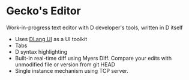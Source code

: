 # Gecko's Editor
Work-in-progress text editor with D developer's tools, written in D itself
 - Uses [DLang UI](https://github.com/buggins/dlangui) as a UI toolkit
 - Tabs
 - D syntax highlighting
 - Built-in real-time diff using Myers Diff. Compare your edits with unmodified file or version from git HEAD
 - Single instance mechanism using TCP server.
